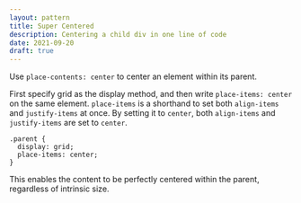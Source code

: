 ```yaml
---
layout: pattern
title: Super Centered
description: Centering a child div in one line of code
date: 2021-09-20
draft: true
---
```


Use `place-contents: center` to center an element within its parent.

First specify grid as the display method, and then write `place-items: center` on the same element. `place-items` is a shorthand to set both `align-items` and `justify-items` at once. By setting it to `center`, both `align-items` and `justify-items` are set to `center`.

```
.parent {
  display: grid;
  place-items: center;
}
```

This enables the content to be perfectly centered within the parent, regardless of intrinsic size.

